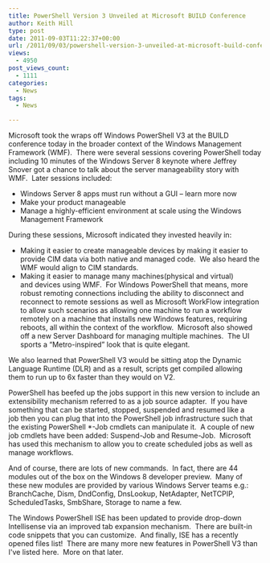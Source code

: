 ```yaml
---
title: PowerShell Version 3 Unveiled at Microsoft BUILD Conference
author: Keith Hill
type: post
date: 2011-09-03T11:22:37+00:00
url: /2011/09/03/powershell-version-3-unveiled-at-microsoft-build-conference/
views:
  - 4950
post_views_count:
  - 1111
categories:
  - News
tags:
  - News

---
```

Microsoft took the wraps off Windows PowerShell V3 at the BUILD conference today in the broader context of the Windows Management Framework (WMF).  There were several sessions covering PowerShell today including 10 minutes of the Windows Server 8 keynote where Jeffrey Snover got a chance to talk about the server manageability story with WMF.  Later sessions included:

  * Windows Server 8 apps must run without a GUI &#8211; learn more now
  * Make your product manageable
  * Manage a highly-efficient environment at scale using the Windows Management Framework

During these sessions, Microsoft indicated they invested heavily in:

  * Making it easier to create manageable devices by making it easier to provide CIM data via both native and managed code.  We also heard the WMF would align to CIM standards.
  * Making it easier to manage many machines(physical and virtual) and devices using WMF.  For Windows PowerShell that means, more robust remoting connections including the ability to disconnect and reconnect to remote sessions as well as Microsoft WorkFlow integration to allow such scenarios as allowing one machine to run a workflow remotely on a machine that installs new Windows features, requiring reboots, all within the context of the workflow.  Microsoft also showed off a new Server Dashboard for managing multiple machines.  The UI sports a &#8220;Metro-inspired&#8221; look that is quite elegant.

We also learned that PowerShell V3 would be sitting atop the Dynamic Language Runtime (DLR) and as a result, scripts get compiled allowing them to run up to 6x faster than they would on V2.

PowerShell has beefed up the jobs support in this new version to include an extensibility mechanism referred to as a job source adapter.  If you have something that can be started, stopped, suspended and resumed like a job then you can plug that into the PowerShell job infrastructure such that the existing PowerShell *-Job cmdlets can manipulate it.  A couple of new job cmdlets have been added: Suspend-Job and Resume-Job.  Microsoft has used this mechanism to allow you to create scheduled jobs as well as manage workflows.

And of course, there are lots of new commands.  In fact, there are 44 modules out of the box on the Windows 8 developer preview.  Many of these new modules are provided by various Windows Server teams e.g.:  BranchCache, Dism, DndConfig, DnsLookup, NetAdapter, NetTCPIP, ScheduledTasks, SmbShare, Storage to name a few.

The Windows PowerShell ISE has been updated to provide drop-down Intellisense via an improved tab expansion mechanism.  There are built-in code snippets that you can customize.  And finally, ISE has a recently opened files list!  There are many more new features in PowerShell V3 than I've listed here.  More on that later.

